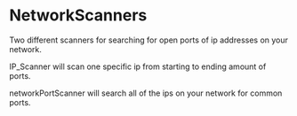 # NetworkScanners

Two different scanners for searching for open ports of ip addresses on your network. 

IP_Scanner will scan one specific ip from starting to ending amount of ports.

networkPortScanner will search all of the ips on your network for common ports.
